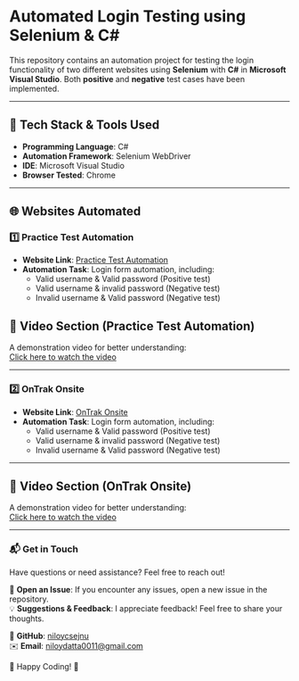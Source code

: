 # Automated Login Testing using Selenium & C#

This repository contains an automation project for testing the login functionality of two different websites using **Selenium** with **C#** in **Microsoft Visual Studio**. Both **positive** and **negative** test cases have been implemented.

---

## 📌 Tech Stack & Tools Used

- **Programming Language**: C#
- **Automation Framework**: Selenium WebDriver
- **IDE**: Microsoft Visual Studio
- **Browser Tested**: Chrome

---

## 🌐 Websites Automated

### 1️⃣ Practice Test Automation  
- **Website Link**: [Practice Test Automation](https://practicetestautomation.com/practice-test-login/)  
- **Automation Task**: Login form automation, including:
  - Valid username & Valid password (Positive test)
  - Valid username & invalid password (Negative test)
  - Invalid username & Valid password (Negative test)

## 🎥 Video Section (Practice Test Automation)
A demonstration video for better understanding:  
[Click here to watch the video](https://drive.google.com/file/d/1OztBY3BA_PXyaf3dHa8Wn5P0OnM7BicY/view?usp=drive_link)

---
### 2️⃣ OnTrak Onsite  
- **Website Link**: [OnTrak Onsite](https://dev.ontrak.onsite.com.au/dashboard2)  
- **Automation Task**: Login form automation, including:
  - Valid username & Valid password (Positive test)
  - Valid username & invalid password (Negative test)
  - Invalid username & Valid password (Negative test)

---

## 🎥 Video Section (OnTrak Onsite)
A demonstration video for better understanding:  
[Click here to watch the video](https://drive.google.com/file/d/10tClC9PYPB1dBS-ErAiZ9_dOldtKZTLh/view?usp=drive_link)

---
### 📬 Get in Touch

Have questions or need assistance? Feel free to reach out!  

📌 **Open an Issue**: If you encounter any issues, open a new issue in the repository.  
💡 **Suggestions & Feedback**: I appreciate feedback! Feel free to share your thoughts.  

🔗 **GitHub**: [niloycsejnu](https://github.com/niloycsejnu)  
✉️ **Email**: [niloydatta0011@gmail.com](mailto:niloydatta0011@gmail.com)  

🚀 Happy Coding! 🚀

